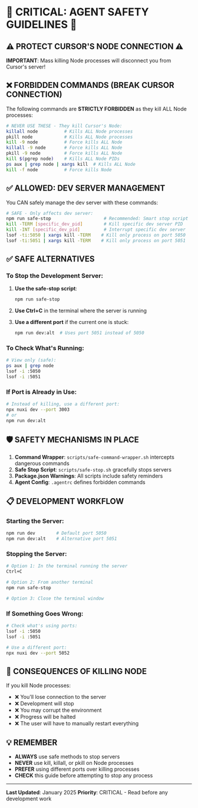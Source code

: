 # 🚨 CRITICAL: AGENT SAFETY GUIDELINES 🚨

## ⚠️ PROTECT CURSOR'S NODE CONNECTION ⚠️

**IMPORTANT**: Mass killing Node processes will disconnect you from Cursor's server!

## ❌ FORBIDDEN COMMANDS (BREAK CURSOR CONNECTION)

The following commands are **STRICTLY FORBIDDEN** as they kill ALL Node processes:

```bash
# NEVER USE THESE - They kill Cursor's Node:
killall node          # Kills ALL Node processes
pkill node            # Kills ALL Node processes  
kill -9 node          # Force kills ALL Node
killall -9 node       # Force kills ALL Node
pkill -9 node         # Force kills ALL Node
kill $(pgrep node)    # Kills ALL Node PIDs
ps aux | grep node | xargs kill  # Kills ALL Node
kill -f node          # Force kills Node
```

## ✅ ALLOWED: DEV SERVER MANAGEMENT

You CAN safely manage the dev server with these commands:

```bash
# SAFE - Only affects dev server:
npm run safe-stop                    # Recommended: Smart stop script
kill -TERM [specific_dev_pid]        # Kill specific dev server PID
kill -INT [specific_dev_pid]         # Interrupt specific dev server
lsof -ti:5050 | xargs kill -TERM    # Kill only process on port 5050
lsof -ti:5051 | xargs kill -TERM    # Kill only process on port 5051
```

## ✅ SAFE ALTERNATIVES

### To Stop the Development Server:

1. **Use the safe-stop script**:
   ```bash
   npm run safe-stop
   ```

2. **Use Ctrl+C** in the terminal where the server is running

3. **Use a different port** if the current one is stuck:
   ```bash
   npm run dev:alt  # Uses port 5051 instead of 5050
   ```

### To Check What's Running:

```bash
# View only (safe):
ps aux | grep node
lsof -i :5050
lsof -i :5051
```

### If Port is Already in Use:

```bash
# Instead of killing, use a different port:
npx nuxi dev --port 3003
# or
npm run dev:alt
```

## 🛡️ SAFETY MECHANISMS IN PLACE

1. **Command Wrapper**: `scripts/safe-command-wrapper.sh` intercepts dangerous commands
2. **Safe Stop Script**: `scripts/safe-stop.sh` gracefully stops servers
3. **Package.json Warnings**: All scripts include safety reminders
4. **Agent Config**: `.agentrc` defines forbidden commands

## 📋 DEVELOPMENT WORKFLOW

### Starting the Server:
```bash
npm run dev        # Default port 5050
npm run dev:alt    # Alternative port 5051
```

### Stopping the Server:
```bash
# Option 1: In the terminal running the server
Ctrl+C

# Option 2: From another terminal
npm run safe-stop

# Option 3: Close the terminal window
```

### If Something Goes Wrong:
```bash
# Check what's using ports:
lsof -i :5050
lsof -i :5051

# Use a different port:
npx nuxi dev --port 5052
```

## 🔴 CONSEQUENCES OF KILLING NODE

If you kill Node processes:
- ❌ You'll lose connection to the server
- ❌ Development will stop
- ❌ You may corrupt the environment
- ❌ Progress will be halted
- ❌ The user will have to manually restart everything

## 💡 REMEMBER

- **ALWAYS** use safe methods to stop servers
- **NEVER** use kill, killall, or pkill on Node processes
- **PREFER** using different ports over killing processes
- **CHECK** this guide before attempting to stop any process

---

**Last Updated**: January 2025
**Priority**: CRITICAL - Read before any development work